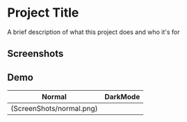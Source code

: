 # Project Title

A brief description of what this project does and who it's for


## Screenshots

## Demo

|   Normal   |    DarkMode 
|---	|---
|  (ScreenShots/normal.png)  |  
